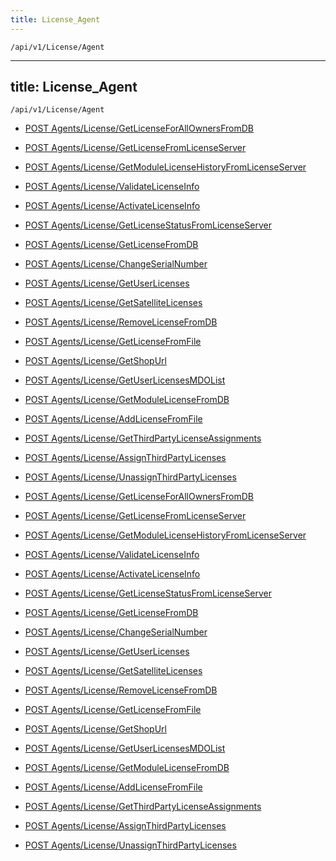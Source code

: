 ```yaml
---
title: License_Agent
---
```


```http
/api/v1/License/Agent
```

---

title: License_Agent
---

```http
/api/v1/License/Agent
```

* [POST Agents/License/GetLicenseForAllOwnersFromDB](v1LicenseAgent_GetLicenseForAllOwnersFromDB.md)

* [POST Agents/License/GetLicenseFromLicenseServer](v1LicenseAgent_GetLicenseFromLicenseServer.md)

* [POST Agents/License/GetModuleLicenseHistoryFromLicenseServer](v1LicenseAgent_GetModuleLicenseHistoryFromLicenseServer.md)

* [POST Agents/License/ValidateLicenseInfo](v1LicenseAgent_ValidateLicenseInfo.md)

* [POST Agents/License/ActivateLicenseInfo](v1LicenseAgent_ActivateLicenseInfo.md)

* [POST Agents/License/GetLicenseStatusFromLicenseServer](v1LicenseAgent_GetLicenseStatusFromLicenseServer.md)

* [POST Agents/License/GetLicenseFromDB](v1LicenseAgent_GetLicenseFromDB.md)

* [POST Agents/License/ChangeSerialNumber](v1LicenseAgent_ChangeSerialNumber.md)

* [POST Agents/License/GetUserLicenses](v1LicenseAgent_GetUserLicenses.md)

* [POST Agents/License/GetSatelliteLicenses](v1LicenseAgent_GetSatelliteLicenses.md)

* [POST Agents/License/RemoveLicenseFromDB](v1LicenseAgent_RemoveLicenseFromDB.md)

* [POST Agents/License/GetLicenseFromFile](v1LicenseAgent_GetLicenseFromFile.md)

* [POST Agents/License/GetShopUrl](v1LicenseAgent_GetShopUrl.md)

* [POST Agents/License/GetUserLicensesMDOList](v1LicenseAgent_GetUserLicensesMDOList.md)

* [POST Agents/License/GetModuleLicenseFromDB](v1LicenseAgent_GetModuleLicenseFromDB.md)

* [POST Agents/License/AddLicenseFromFile](v1LicenseAgent_AddLicenseFromFile.md)

* [POST Agents/License/GetThirdPartyLicenseAssignments](v1LicenseAgent_GetThirdPartyLicenseAssignments.md)

* [POST Agents/License/AssignThirdPartyLicenses](v1LicenseAgent_AssignThirdPartyLicenses.md)

* [POST Agents/License/UnassignThirdPartyLicenses](v1LicenseAgent_UnassignThirdPartyLicenses.md)

* [POST Agents/License/GetLicenseForAllOwnersFromDB](v1LicenseAgent_GetLicenseForAllOwnersFromDB.md)

* [POST Agents/License/GetLicenseFromLicenseServer](v1LicenseAgent_GetLicenseFromLicenseServer.md)

* [POST Agents/License/GetModuleLicenseHistoryFromLicenseServer](v1LicenseAgent_GetModuleLicenseHistoryFromLicenseServer.md)

* [POST Agents/License/ValidateLicenseInfo](v1LicenseAgent_ValidateLicenseInfo.md)

* [POST Agents/License/ActivateLicenseInfo](v1LicenseAgent_ActivateLicenseInfo.md)

* [POST Agents/License/GetLicenseStatusFromLicenseServer](v1LicenseAgent_GetLicenseStatusFromLicenseServer.md)

* [POST Agents/License/GetLicenseFromDB](v1LicenseAgent_GetLicenseFromDB.md)

* [POST Agents/License/ChangeSerialNumber](v1LicenseAgent_ChangeSerialNumber.md)

* [POST Agents/License/GetUserLicenses](v1LicenseAgent_GetUserLicenses.md)

* [POST Agents/License/GetSatelliteLicenses](v1LicenseAgent_GetSatelliteLicenses.md)

* [POST Agents/License/RemoveLicenseFromDB](v1LicenseAgent_RemoveLicenseFromDB.md)

* [POST Agents/License/GetLicenseFromFile](v1LicenseAgent_GetLicenseFromFile.md)

* [POST Agents/License/GetShopUrl](v1LicenseAgent_GetShopUrl.md)

* [POST Agents/License/GetUserLicensesMDOList](v1LicenseAgent_GetUserLicensesMDOList.md)

* [POST Agents/License/GetModuleLicenseFromDB](v1LicenseAgent_GetModuleLicenseFromDB.md)

* [POST Agents/License/AddLicenseFromFile](v1LicenseAgent_AddLicenseFromFile.md)

* [POST Agents/License/GetThirdPartyLicenseAssignments](v1LicenseAgent_GetThirdPartyLicenseAssignments.md)

* [POST Agents/License/AssignThirdPartyLicenses](v1LicenseAgent_AssignThirdPartyLicenses.md)

* [POST Agents/License/UnassignThirdPartyLicenses](v1LicenseAgent_UnassignThirdPartyLicenses.md)
